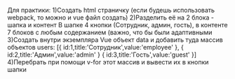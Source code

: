 Для практики:
1)Создать html страничку (если будешь использовать webpack, то можно и vue файл создать)
2)Разделить её на 2 блока - шапка и контент
 В шапке 4 кнопки (Сотрудник, админ, гость), в контенте 7 блоков с любым содержанием (важно, что бы были адаптивными
3)Создать внутри экземпляра Vue объект data и добавить туда массив объектов
users: [{
id:1,title:'Сотрудник',value:'employee'
},
{
id:2,title:'Админ',value:'admin'
}
{
id:3,title:'Гость',value:'guest'
}]
4)Перебрать при помощи v-for этот массив и вывести их в кнопки шапки